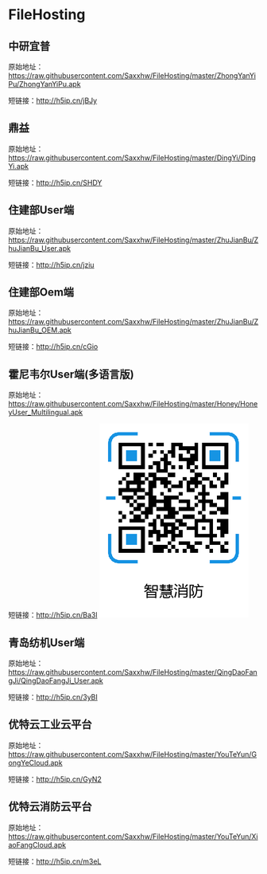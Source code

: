 
# FileHosting



## 中研宜普
原始地址：https://raw.githubusercontent.com/Saxxhw/FileHosting/master/ZhongYanYiPu/ZhongYanYiPu.apk

短链接：http://h5ip.cn/jBJy

## 鼎益
原始地址：https://raw.githubusercontent.com/Saxxhw/FileHosting/master/DingYi/DingYi.apk

短链接：http://h5ip.cn/SHDY

## 住建部User端
原始地址：https://raw.githubusercontent.com/Saxxhw/FileHosting/master/ZhuJianBu/ZhuJianBu_User.apk

短链接：http://h5ip.cn/jziu

## 住建部Oem端
原始地址：https://raw.githubusercontent.com/Saxxhw/FileHosting/master/ZhuJianBu/ZhuJianBu_OEM.apk

短链接：http://h5ip.cn/cGio

## 霍尼韦尔User端(多语言版)
原始地址：https://raw.githubusercontent.com/Saxxhw/FileHosting/master/Honey/HoneyUser_Multilingual.apk

短链接：http://h5ip.cn/Ba3l
![Image text](https://github.com/Saxxhw/FileHosting/blob/master/Honey/%E6%99%BA%E6%85%A7%E6%B6%88%E9%98%B2.png)

## 青岛纺机User端
原始地址：https://raw.githubusercontent.com/Saxxhw/FileHosting/master/QingDaoFangJi/QingDaoFangJi_User.apk

短链接：http://h5ip.cn/3yBI

## 优特云工业云平台
原始地址：https://raw.githubusercontent.com/Saxxhw/FileHosting/master/YouTeYun/GongYeCloud.apk

短链接：http://h5ip.cn/GyN2

## 优特云消防云平台
原始地址：https://raw.githubusercontent.com/Saxxhw/FileHosting/master/YouTeYun/XiaoFangCloud.apk

短链接：http://h5ip.cn/m3eL
